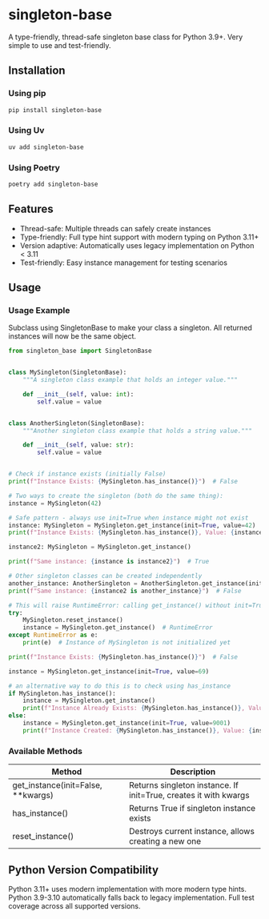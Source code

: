 # singleton-base

A type-friendly, thread-safe singleton base class for Python 3.9+. Very simple to use and test-friendly.

## Installation

### Using pip

```bash
pip install singleton-base
```

### Using Uv

```bash
uv add singleton-base
```

### Using Poetry

```bash
poetry add singleton-base
```

## Features

- Thread-safe: Multiple threads can safely create instances
- Type-friendly: Full type hint support with modern typing on Python 3.11+
- Version adaptive: Automatically uses legacy implementation on Python < 3.11
- Test-friendly: Easy instance management for testing scenarios

## Usage

### Usage Example

Subclass using SingletonBase to make your class a singleton. All returned instances will now be the same object.

```python
from singleton_base import SingletonBase


class MySingleton(SingletonBase):
    """A singleton class example that holds an integer value."""

    def __init__(self, value: int):
        self.value = value


class AnotherSingleton(SingletonBase):
    """Another singleton class example that holds a string value."""

    def __init__(self, value: str):
        self.value = value


# Check if instance exists (initially False)
print(f"Instance Exists: {MySingleton.has_instance()}")  # False

# Two ways to create the singleton (both do the same thing):
instance = MySingleton(42)

# Safe pattern - always use init=True when instance might not exist
instance: MySingleton = MySingleton.get_instance(init=True, value=42)
print(f"Instance Exists: {MySingleton.has_instance()}, Value: {instance.value}")  # True

instance2: MySingleton = MySingleton.get_instance()

print(f"Same instance: {instance is instance2}")  # True

# Other singleton classes can be created independently
another_instance: AnotherSingleton = AnotherSingleton.get_instance(init=True, value="Hello")
print(f"Same instance: {instance2 is another_instance}")  # False

# This will raise RuntimeError: calling get_instance() without init=True when no instance exists:
try:
    MySingleton.reset_instance()
    instance = MySingleton.get_instance()  # RuntimeError
except RuntimeError as e:
    print(e)  # Instance of MySingleton is not initialized yet

print(f"Instance Exists: {MySingleton.has_instance()}")  # False

instance = MySingleton.get_instance(init=True, value=69)

# an alternative way to do this is to check using has_instance
if MySingleton.has_instance():
    instance = MySingleton.get_instance()
    print(f"Instance Already Exists: {MySingleton.has_instance()}, Value: {instance.value}")  # 69
else:
    instance = MySingleton.get_instance(init=True, value=9001)
    print(f"Instance Created: {MySingleton.has_instance()}, Value: {instance.value}")  # Won't be printed

```

### Available Methods

| Method                             | Description                                                      |
| ---------------------------------- | ---------------------------------------------------------------- |
| get_instance(init=False, **kwargs) | Returns singleton instance. If init=True, creates it with kwargs |
| has_instance()                     | Returns True if singleton instance exists                        |
| reset_instance()                   | Destroys current instance, allows creating a new one             |

## Python Version Compatibility

Python 3.11+ uses modern implementation with more modern type hints.
Python 3.9-3.10 automatically falls back to legacy implementation.
Full test coverage across all supported versions.
